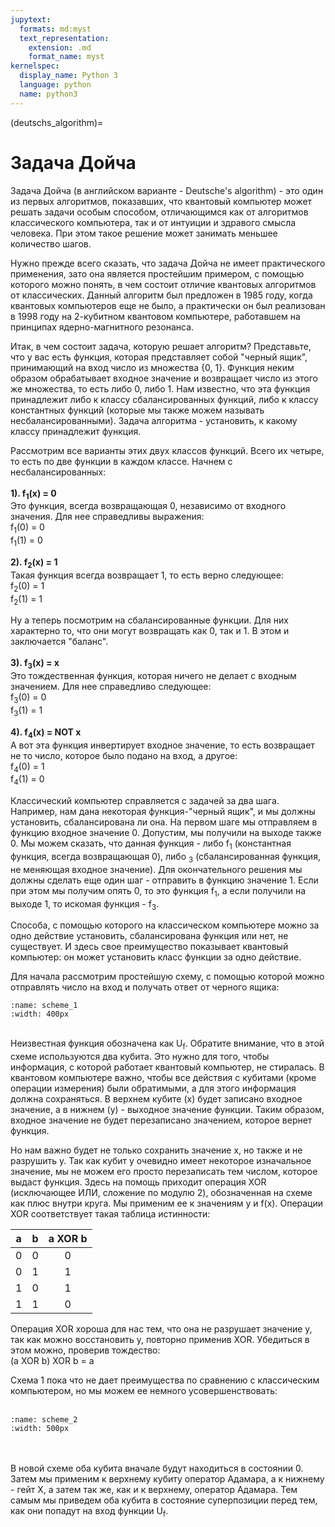 ```yaml
---
jupytext:
  formats: md:myst
  text_representation:
    extension: .md
    format_name: myst
kernelspec:
  display_name: Python 3
  language: python
  name: python3
---
```


(deutschs_algorithm)=

# Задача Дойча

Задача Дойча (в английском варианте - Deutsche's algorithm) - это один из первых алгоритмов, показавших, что квантовый компьютер может решать задачи особым способом, отличающимся как от алгоритмов классического компьютера, так и от интуиции и здравого смысла человека. При этом такое решение может занимать меньшее количество шагов. 

Нужно прежде всего сказать, что задача Дойча не имеет практического применения, зато она является простейшим примером, с помощью которого можно понять, в чем состоит отличие квантовых алгоритмов от классических. Данный алгоритм был предложен в 1985 году, когда квантовых компьютеров еще не было, а практически он был реализован в 1998 году на 2-кубитном квантовом компьютере, работавшем на принципах ядерно-магнитного резонанса.

Итак, в чем состоит задача, которую решает алгоритм? Представьте, что у вас есть функция, которая представляет собой "черный ящик", принимающий на вход число из множества {0, 1}. Функция неким образом обрабатывает входное значение и возвращает число из этого же множества, то есть либо 0, либо 1. Нам известно, что эта функция принадлежит либо к классу сбалансированных функций, либо к классу константных функций (которые мы также можем называть несбалансированными). Задача алгоритма - установить, к какому классу принадлежит функция.

Рассмотрим все варианты этих двух классов функций. Всего их четыре, то есть по две функции в каждом классе. Начнем с несбалансированных:
<br/>
<br/>
<b>1). f<sub>1</sub>(x) = 0</b>
<br/>
Это функция, всегда возвращающая 0, независимо от входного значения. Для нее справедливы выражения: 
<br/>
f<sub>1</sub>(0) = 0
<br/>
f<sub>1</sub>(1) = 0
<br/>

<b>2). f<sub>2</sub>(x) = 1 </b>
<br/>
Такая функция всегда возвращает 1, то есть верно следующее: 
<br/>
f<sub>2</sub>(0) = 1
<br/>
f<sub>2</sub>(1) = 1
<br/>

Ну а теперь посмотрим на сбалансированные функции. Для них характерно то, что они могут возвращать как 0, так и 1. В этом и заключается "баланс".
<br/>
<br/>
<b>3). f<sub>3</sub>(x) = x </b>
<br/>
Это тождественная функция, которая ничего не делает с входным значением. Для нее справедливо следующее:
<br/>
f<sub>3</sub>(0) = 0
<br/>
f<sub>3</sub>(1) = 1
<br/>

<b>4). f<sub>4</sub>(x) = NOT x</b>
<br/>
А вот эта функция инвертирует входное значение, то есть возвращает не то число, которое было подано на вход, а другое:
<br/>
f<sub>4</sub>(0) = 1
<br/>
f<sub>4</sub>(1) = 0
<br/>

Классический компьютер справляется с задачей за два шага. Например, нам дана некоторая функция-"черный ящик", и мы должны установить, сбалансирована ли она.
На первом шаге мы отправляем в функцию входное значение 0. Допустим, мы получили на выходе также 0. Мы можем сказать, что данная функция - либо f<sub>1</sub>
(константная функция, всегда возвращающая 0), либо <sub>3</sub> (сбалансированная функция, не меняющая входное значение). Для окончательного решения мы должны сделать еще один шаг - отправить в функцию значение 1. Если при этом мы получим опять 0, то это функция f<sub>1</sub>, а если получили на выходе 1, то искомая функция - f<sub>3</sub>.

Способа, с помощью которого на классическом компьютере можно за одно действие установить, сбалансирована функция или нет, не существует. И здесь свое преимущество показывает квантовый компьютер: он может установить класс функции за одно действие.

Для начала рассмотрим простейшую схему, с помощью которой можно отправлять число на вход и получать ответ от черного ящика:
<br/>
```{figure} /_static/qcblock/deutschs_algorithm/scheme_1.png
:name: scheme_1
:width: 400px
```
<br/>
Неизвестная функция обозначена как U<sub>f</sub>. Обратите внимание, что в этой схеме используются два кубита. Это нужно для того, чтобы информация, с которой работает квантовый компьютер, не стиралась. В квантовом компьютере важно, чтобы все действия с кубитами (кроме операции измерения) были обратимыми, а для этого информация должна сохраняться. В верхнем кубите (x) будет записано входное значение, а в нижнем (y) - выходное значение функции. Таким образом, входное значение не будет перезаписано значением, которое вернет функция.

Но нам важно будет не только сохранить значение x, но также и не разрушить y. Так как кубит y очевидно имеет некоторое изначальное значение, мы не можем его просто перезаписать тем числом, которое выдаст функция. Здесь на помощь приходит операция XOR (исключающее ИЛИ, сложение по модулю 2), обозначенная на схеме как плюс внутри круга. Мы применим ее к значениям y и f(x). Операции XOR соответствует такая таблица истинности:

| a | b | a XOR b |
|:-:|:-:|:-------:|
| 0 | 0 | 0       |
| 0 | 1 | 1       |
| 1 | 0 | 1       |
| 1 | 1 | 0       |

Операция XOR хороша для нас тем, что она не разрушает значение y, так как можно восстановить y, повторно применив XOR. Убедиться в этом можно, проверив тождество:
<br/>
(a XOR b) XOR b = a
<br/>

Схема 1 пока что не дает преимущества по сравнению с классическим компьютером, но мы можем ее немного усовершенствовать:
<br/>
<br/>
```{figure} /_static/qcblock/deutschs_algorithm/scheme_2.png
:name: scheme_2
:width: 500px
```
<br/>
<br/>
В новой схеме оба кубита вначале будут находиться в состоянии 0. Затем мы применим к верхнему кубиту оператор Адамара, а к нижнему - гейт X, а затем так же, как и к верхнему, оператор Адамара. Тем самым мы приведем оба кубита в состояние суперпозиции перед тем, как они попадут на вход функции U<sub>f</sub>.
